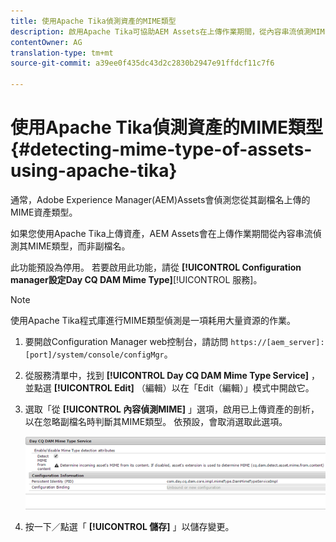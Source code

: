 ```yaml
---
title: 使用Apache Tika偵測資產的MIME類型
description: 啟用Apache Tika可協助AEM Assets在上傳作業期間，從內容串流偵測MIME類型的資產，而非副檔名。
contentOwner: AG
translation-type: tm+mt
source-git-commit: a39ee0f435dc43d2c2830b2947e91ffdcf11c7f6

---
```



# 使用Apache Tika偵測資產的MIME類型 {#detecting-mime-type-of-assets-using-apache-tika}

通常，Adobe Experience Manager(AEM)Assets會偵測您從其副檔名上傳的MIME資產類型。

如果您使用Apache Tika上傳資產，AEM Assets會在上傳作業期間從內容串流偵測其MIME類型，而非副檔名。

此功能預設為停用。 若要啟用此功能，請從 **[!UICONTROL Configuration manager設定Day CQ DAM Mime Type]**[!UICONTROL 服務]。

>[!NOTE]
>
>使用Apache Tika程式庫進行MIME類型偵測是一項耗用大量資源的作業。

1. 要開啟Configuration Manager web控制台，請訪問 `https://[aem_server]:[port]/system/console/configMgr`。
1. 從服務清單中，找到 **[!UICONTROL Day CQ DAM Mime Type Service]** ，並點選 **[!UICONTROL Edit]** （編輯）以在「Edit（編輯）」模式中開啟它。

1. 選取「從 **[!UICONTROL 內容偵測MIME]** 」選項，啟用已上傳資產的剖析，以在忽略副檔名時判斷其MIME類型。 依預設，會取消選取此選項。

   ![chlimage_1-333](assets/chlimage_1-333.png)

1. 按一下／點選「 **[!UICONTROL 儲存]** 」以儲存變更。
